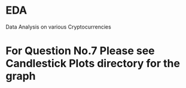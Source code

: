 # EDA
Data Analysis on various Cryptocurrencies
# For Question No.7 Please see Candlestick Plots directory for the graph
